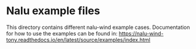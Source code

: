 # Nalu example files

This directory contains different nalu-wind example cases.
Documentation for how to use the examples can be found in:
https://nalu-wind-tony.readthedocs.io/en/latest/source/examples/index.html
